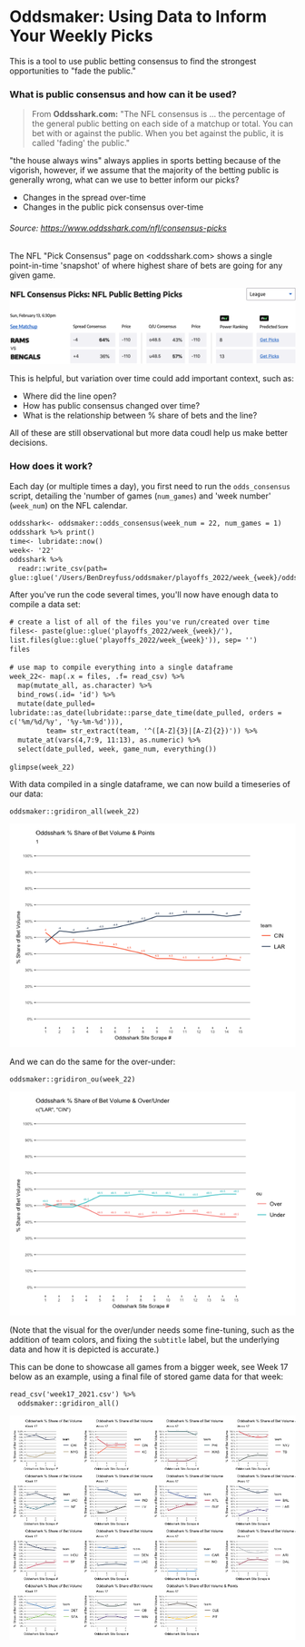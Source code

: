 # Oddsmaker: Using Data to Inform Your Weekly Picks

This is a tool to use public betting consensus to find the strongest opportunities to "fade the public."

### What is public consensus and how can it be used?

> From **Oddsshark.com:** "The NFL consensus is ... the percentage of the general public betting on each side of a matchup or total. You can bet with or against the public. When you bet against the public, it is called 'fading' the public." 

"the house always wins" always applies in sports betting because of the vigorish, however, if we assume that the majority of the betting public is generally wrong, what can we use to better inform our picks?
  * Changes in the spread over-time
  * Changes in the public pick consensus over-time

###### Source: https://www.oddsshark.com/nfl/consensus-picks

The NFL "Pick Consensus" page on <oddsshark.com> shows a single point-in-time 'snapshot' of where highest share of bets are going for any given game. 


![oddsshark super bowl 2022 consensus](https://github.com/benny-dreyf/oddsmaker/blob/master/super-bowl-2022_oddsshark.png)


This is helpful, but variation over time could add important context, such as:
  - Where did the line open?
  - How has public consensus changed over time? 
  - What is the relationship between % share of bets and the line?

All of these are still observational but more data coudl help us make better decisions. 

### How does it work?

Each day (or multiple times a day), you first need to run the `odds_consensus` script, detailing the 'number of games (`num_games`) and 'week number' (`week_num`) on the NFL calendar. 

```
oddsshark<- oddsmaker::odds_consensus(week_num = 22, num_games = 1) 
oddsshark %>% print()
time<- lubridate::now()
week<- '22'
oddsshark %>% 
  readr::write_csv(path= glue::glue('/Users/BenDreyfuss/oddsmaker/playoffs_2022/week_{week}/oddsshark_{time}.csv'))

```

After you've run the code several times, you'll now have enough data to compile a data set:

```
# create a list of all of the files you've run/created over time
files<- paste(glue::glue('playoffs_2022/week_{week}/'), list.files(glue::glue('playoffs_2022/week_{week}')), sep= '')
files

# use map to compile everything into a single dataframe
week_22<- map(.x = files, .f= read_csv) %>% 
  map(mutate_all, as.character) %>% 
  bind_rows(.id= 'id') %>% 
  mutate(date_pulled= lubridate::as_date(lubridate::parse_date_time(date_pulled, orders = c('%m/%d/%y', '%y-%m-%d'))),
         team= str_extract(team, '^([A-Z]{3}|[A-Z]{2})')) %>% 
  mutate_at(vars(4,7:9, 11:13), as.numeric) %>% 
  select(date_pulled, week, game_num, everything())

glimpse(week_22)

```

With data compiled in a single dataframe, we can now build a timeseries of our data:

```
oddsmaker::gridiron_all(week_22)
```

![oddsshark super bowl 2022 consensus](https://github.com/benny-dreyf/oddsmaker/blob/master/super-bowl_2022.png)

And we can do the same for the over-under:

```
oddsmaker::gridiron_ou(week_22)
```

![oddsshark super bowl 2022 consensus](https://github.com/benny-dreyf/oddsmaker/blob/master/super-bowl_2022_ou.png)

(Note that the visual for the over/under needs some fine-tuning, such as the addition of team colors, and fixing the `subtitle` label, but the underlying data and how it is depicted is accurate.)

This can be done to showcase all games from a bigger week, see Week 17 below as an example, using a final file of stored game data for that week:

```
read_csv('week17_2021.csv') %>% 
  oddsmaker::gridiron_all()
```
![oddsshark super bowl 2022 consensus](https://github.com/benny-dreyf/oddsmaker/blob/master/week17_2021.png)

  
  
